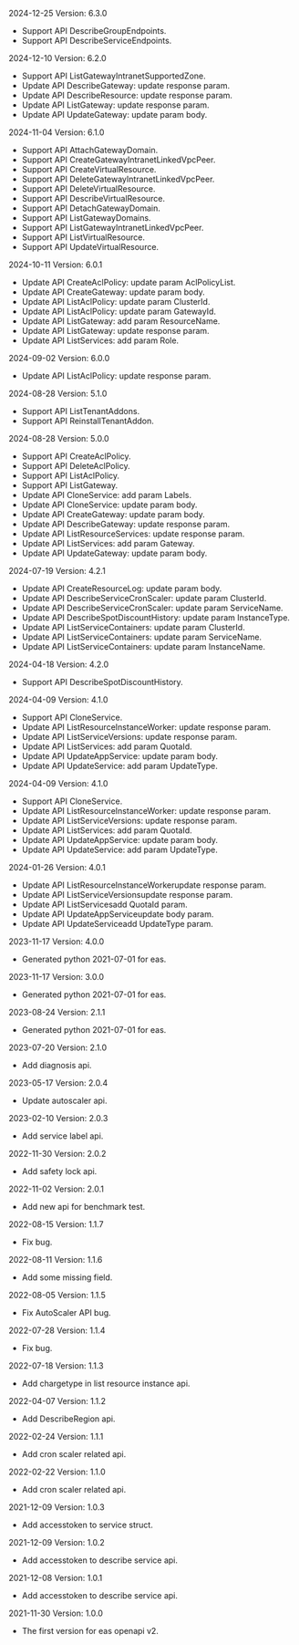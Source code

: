 2024-12-25 Version: 6.3.0
- Support API DescribeGroupEndpoints.
- Support API DescribeServiceEndpoints.


2024-12-10 Version: 6.2.0
- Support API ListGatewayIntranetSupportedZone.
- Update API DescribeGateway: update response param.
- Update API DescribeResource: update response param.
- Update API ListGateway: update response param.
- Update API UpdateGateway: update param body.


2024-11-04 Version: 6.1.0
- Support API AttachGatewayDomain.
- Support API CreateGatewayIntranetLinkedVpcPeer.
- Support API CreateVirtualResource.
- Support API DeleteGatewayIntranetLinkedVpcPeer.
- Support API DeleteVirtualResource.
- Support API DescribeVirtualResource.
- Support API DetachGatewayDomain.
- Support API ListGatewayDomains.
- Support API ListGatewayIntranetLinkedVpcPeer.
- Support API ListVirtualResource.
- Support API UpdateVirtualResource.


2024-10-11 Version: 6.0.1
- Update API CreateAclPolicy: update param AclPolicyList.
- Update API CreateGateway: update param body.
- Update API ListAclPolicy: update param ClusterId.
- Update API ListAclPolicy: update param GatewayId.
- Update API ListGateway: add param ResourceName.
- Update API ListGateway: update response param.
- Update API ListServices: add param Role.


2024-09-02 Version: 6.0.0
- Update API ListAclPolicy: update response param.


2024-08-28 Version: 5.1.0
- Support API ListTenantAddons.
- Support API ReinstallTenantAddon.


2024-08-28 Version: 5.0.0
- Support API CreateAclPolicy.
- Support API DeleteAclPolicy.
- Support API ListAclPolicy.
- Support API ListGateway.
- Update API CloneService: add param Labels.
- Update API CloneService: update param body.
- Update API CreateGateway: update param body.
- Update API DescribeGateway: update response param.
- Update API ListResourceServices: update response param.
- Update API ListServices: add param Gateway.
- Update API UpdateGateway: update param body.


2024-07-19 Version: 4.2.1
- Update API CreateResourceLog: update param body.
- Update API DescribeServiceCronScaler: update param ClusterId.
- Update API DescribeServiceCronScaler: update param ServiceName.
- Update API DescribeSpotDiscountHistory: update param InstanceType.
- Update API ListServiceContainers: update param ClusterId.
- Update API ListServiceContainers: update param ServiceName.
- Update API ListServiceContainers: update param InstanceName.


2024-04-18 Version: 4.2.0
- Support API DescribeSpotDiscountHistory.


2024-04-09 Version: 4.1.0
- Support API CloneService.
- Update API ListResourceInstanceWorker: update response param.
- Update API ListServiceVersions: update response param.
- Update API ListServices: add param QuotaId.
- Update API UpdateAppService: update param body.
- Update API UpdateService: add param UpdateType.


2024-04-09 Version: 4.1.0
- Support API CloneService.
- Update API ListResourceInstanceWorker: update response param.
- Update API ListServiceVersions: update response param.
- Update API ListServices: add param QuotaId.
- Update API UpdateAppService: update param body.
- Update API UpdateService: add param UpdateType.


2024-01-26 Version: 4.0.1
- Update API ListResourceInstanceWorkerupdate response param.
- Update API ListServiceVersionsupdate response param.
- Update API ListServicesadd QuotaId param.
- Update API UpdateAppServiceupdate body param.
- Update API UpdateServiceadd UpdateType param.


2023-11-17 Version: 4.0.0
- Generated python 2021-07-01 for eas.

2023-11-17 Version: 3.0.0
- Generated python 2021-07-01 for eas.

2023-08-24 Version: 2.1.1
- Generated python 2021-07-01 for eas.

2023-07-20 Version: 2.1.0
- Add diagnosis api.

2023-05-17 Version: 2.0.4
- Update autoscaler api.

2023-02-10 Version: 2.0.3
- Add service label api.

2022-11-30 Version: 2.0.2
- Add safety lock api.

2022-11-02 Version: 2.0.1
- Add new api for benchmark test.

2022-08-15 Version: 1.1.7
- Fix bug.

2022-08-11 Version: 1.1.6
- Add some missing field.

2022-08-05 Version: 1.1.5
- Fix AutoScaler API bug.

2022-07-28 Version: 1.1.4
- Fix bug.

2022-07-18 Version: 1.1.3
- Add chargetype in list resource instance api.

2022-04-07 Version: 1.1.2
- Add DescribeRegion api.

2022-02-24 Version: 1.1.1
- Add cron scaler related api.

2022-02-22 Version: 1.1.0
- Add cron scaler related api.

2021-12-09 Version: 1.0.3
- Add accesstoken to service struct.

2021-12-09 Version: 1.0.2
- Add accesstoken to describe service api.

2021-12-08 Version: 1.0.1
- Add accesstoken to describe service api.

2021-11-30 Version: 1.0.0
- The first version for eas openapi v2.

